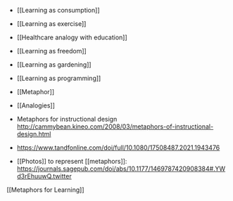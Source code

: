   - [[Learning as consumption]]
  - [[Learning as exercise]]
  -  [[Healthcare analogy with education]]
  - [[Learning as freedom]]
  - [[Learning as gardening]]
  - [[Learning as programming]]
  - [[Metaphor]]
  - [[Analogies]]

  - Metaphors for instructional design
    http://cammybean.kineo.com/2008/03/metaphors-of-instructional-design.html

  - https://www.tandfonline.com/doi/full/10.1080/17508487.2021.1943476

  - [[Photos]] to represent
    [[metaphors]]:
    https://journals.sagepub.com/doi/abs/10.1177/1469787420908384#.YWd3rEhuuwQ.twitter

[[Metaphors for Learning]]